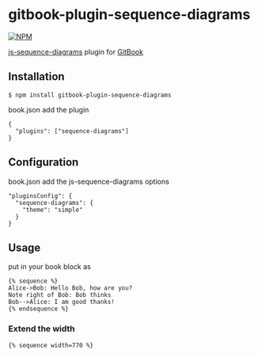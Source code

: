 # gitbook-plugin-sequence-diagrams

[![NPM](https://nodei.co/npm/gitbook-plugin-sequence-diagrams.png)](https://nodei.co/npm/gitbook-plugin-sequence-diagrams/)

[js-sequence-diagrams](https://github.com/bramp/js-sequence-diagrams) plugin for [GitBook](https://github.com/GitbookIO/gitbook)

## Installation

    $ npm install gitbook-plugin-sequence-diagrams

book.json add the plugin

```
{
  "plugins": ["sequence-diagrams"]
}
```

## Configuration

book.json add the js-sequence-diagrams options

```
"pluginsConfig": {
  "sequence-diagrams": {
    "theme": "simple"
  }
}
```

## Usage

put in your book block as

```
{% sequence %}
Alice->Bob: Hello Bob, how are you?
Note right of Bob: Bob thinks
Bob-->Alice: I am good thanks!
{% endsequence %}
```

### Extend the width

```
{% sequence width=770 %}
```
